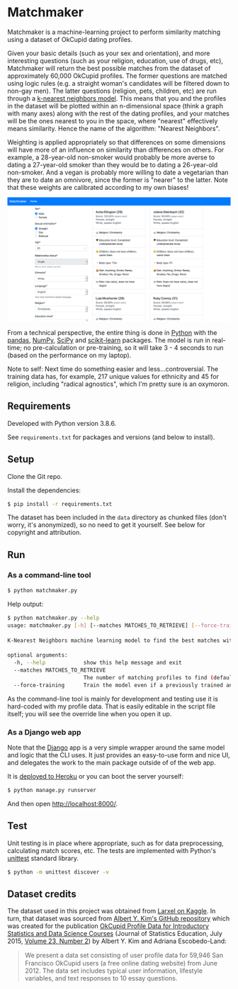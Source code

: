 # Matchmaker

Matchmaker is a machine-learning project to perform similarity matching using a dataset of OkCupid dating profiles.

Given your basic details (such as your sex and orientation), and more interesting questions (such as your religion, education, use of drugs, etc), Matchmaker will return the best possible matches from the dataset of approximately 60,000 OkCupid profiles. The former questions are matched using logic rules (e.g. a straight woman's candidates will be filtered down to non-gay men). The latter questions (religion, pets, children, etc) are run through a [k-nearest neighbors model](https://en.wikipedia.org/wiki/K-nearest_neighbors_algorithm). This means that you and the profiles in the dataset will be plotted within an n-dimensional space (think a graph with many axes) along with the rest of the dating profiles, and your matches will be the ones nearest to you in the space, where "nearest" effectively means similarity. Hence the name of the algorithm: "Nearest Neighbors".

Weighting is applied appropriately so that differences on some dimensions will have more of an influence on similarity than differences on others. For example, a 28-year-old non-smoker would probably be more averse to dating a 27-year-old smoker than they would be to dating a 26-year-old non-smoker. And a vegan is probably more willing to date a vegetarian than they are to date an omnivore, since the former is "nearer" to the latter. Note that these weights are calibrated according to my own biases!

![Screenshot of matches displayed in the provided Django app.](docs/django_web_app.png?raw=true "Screenshot of matches displayed in the provided Django app.")

From a technical perspective, the entire thing is done in [Python](https://www.python.org/) with the [pandas](https://pandas.pydata.org/), [NumPy](https://numpy.org/), [SciPy](https://www.scipy.org/) and [scikit-learn](https://scikit-learn.org/) packages. The model is run in real-time; no pre-calculation or pre-training, so it will take 3 - 4 seconds to run (based on the performance on my laptop).

Note to self: Next time do something easier and less...controversial. The training data has, for example, 217 unique values for ethnicity and 45 for religion, including "radical agnostics", which I'm pretty sure is an oxymoron.

## Requirements

Developed with Python version 3.8.6.

See `requirements.txt` for packages and versions (and below to install).

## Setup

Clone the Git repo.

Install the dependencies:

```bash
$ pip install -r requirements.txt
```

The dataset has been included in the `data` directory as chunked files (don't worry, it's anonymized), so no need to get it yourself. See below for copyright and attribution.

## Run

### As a command-line tool

```bash
$ python matchmaker.py
```

Help output:

```bash
$ python matchmaker.py --help
usage: matchmaker.py [-h] [--matches MATCHES_TO_RETRIEVE] [--force-training]

K-Nearest Neighbors machine learning model to find the best matches within a set of OkCupid profiles.

optional arguments:
  -h, --help            show this help message and exit
  --matches MATCHES_TO_RETRIEVE
                        The number of matching profiles to find (default: 40).
  --force-training      Train the model even if a previously trained and saved model can be loaded and used (default: false).
```

As the command-line tool is mainly for development and testing use it is hard-coded with my profile data. That is easily editable in the script file itself; you will see the override line when you open it up.

### As a Django web app

Note that the [Django](https://www.djangoproject.com/) app is a very simple wrapper around the same model and logic that the CLI uses. It just provides an easy-to-use form and nice UI, and delegates the work to the main package outside of of the web app.

It is [deployed to Heroku](https://matchmaker-demo.herokuapp.com/) or you can boot the server yourself:

```bash
$ python manage.py runserver
```

And then open [http://localhost:8000/](http://localhost:8000/).

## Test

Unit testing is in place where appropriate, such as for data preprocessing, calculating match scores, etc. The tests are implemented with Python's [unittest](https://docs.python.org/3/library/unittest.html) standard library.

```bash
$ python -m unittest discover -v
```

## Dataset credits

The dataset used in this project was obtained from [Larxel on Kaggle](https://www.kaggle.com/andrewmvd/okcupid-profiles). In turn, that dataset was sourced from [Albert Y. Kim's GitHub repository](https://github.com/rudeboybert/JSE_OkCupid) which was created for the publication [OkCupid Profile Data for Introductory Statistics and Data Science Courses](http://www.amstat.org/publications/jse/v23n2/kim.pdf) (Journal of Statistics Education, July 2015, [Volume 23, Number 2](http://www.amstat.org/publications/jse/contents_2015.html)) by Albert Y. Kim and Adriana Escobedo-Land:

> We present a data set consisting of user proﬁle data for 59,946 San Francisco OkCupid users (a free online dating website) from June 2012. The data set includes typical user information, lifestyle variables, and text responses to 10 essay questions.
